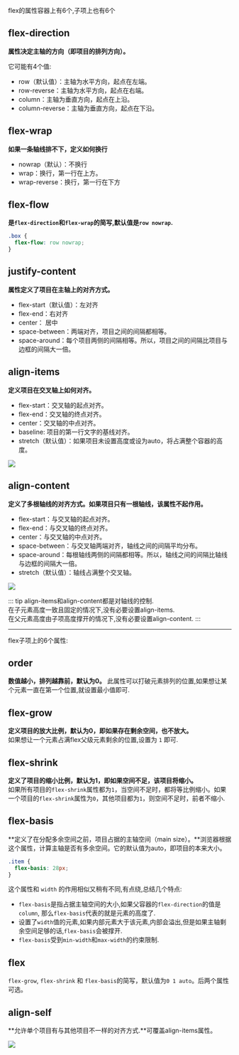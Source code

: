 flex的属性容器上有6个,子项上也有6个

## flex-direction

**属性决定主轴的方向（即项目的排列方向）。**

它可能有4个值:

* row（默认值）：主轴为水平方向，起点在左端。
* row-reverse：主轴为水平方向，起点在右端。
* column：主轴为垂直方向，起点在上沿。
* column-reverse：主轴为垂直方向，起点在下沿。

## flex-wrap

**如果一条轴线排不下，定义如何换行**

* nowrap（默认）：不换行
* wrap：换行，第一行在上方。
* wrap-reverse：换行，第一行在下方

## flex-flow

**是`flex-direction`和`flex-wrap`的简写,默认值是`row nowrap`.**
```css
.box {
  flex-flow: row nowrap;
}
```
## justify-content

**属性定义了项目在主轴上的对齐方式。**

* flex-start（默认值）：左对齐
* flex-end：右对齐
* center： 居中
* space-between：两端对齐，项目之间的间隔都相等。
* space-around：每个项目两侧的间隔相等。所以，项目之间的间隔比项目与边框的间隔大一倍。

## align-items

**定义项目在交叉轴上如何对齐。**

* flex-start：交叉轴的起点对齐。
* flex-end：交叉轴的终点对齐。
* center：交叉轴的中点对齐。
* baseline: 项目的第一行文字的基线对齐。
* stretch（默认值）：如果项目未设置高度或设为auto，将占满整个容器的高度。

<img src="./img/align-items.png" />

## align-content

**定义了多根轴线的对齐方式。如果项目只有一根轴线，该属性不起作用。**

* flex-start：与交叉轴的起点对齐。
* flex-end：与交叉轴的终点对齐。
* center：与交叉轴的中点对齐。
* space-between：与交叉轴两端对齐，轴线之间的间隔平均分布。
* space-around：每根轴线两侧的间隔都相等。所以，轴线之间的间隔比轴线与边框的间隔大一倍。
* stretch（默认值）：轴线占满整个交叉轴。

<img src="./img/align-content.png" />

::: tip
align-items和align-content都是对轴线的控制.  
在子元素高度一致且固定的情况下,没有必要设置align-items.  
在父元素高度由子项高度撑开的情况下,没有必要设置align-content.
:::

****

flex子项上的6个属性:

## order

**数值越小，排列越靠前，默认为0。**
此属性可以打破元素排列的位置,如果想让某个元素一直在第一个位置,就设置最小值即可.

## flex-grow

**定义项目的放大比例，默认为0，即如果存在剩余空间，也不放大。**  
如果想让一个元素占满flex父级元素剩余的位置,设置为 `1` 即可.

## flex-shrink

**定义了项目的缩小比例，默认为1，即如果空间不足，该项目将缩小。**  
如果所有项目的`flex-shrink`属性都为`1`，当空间不足时，都将等比例缩小。如果一个项目的`flex-shrink`属性为`0`，其他项目都为`1`，则空间不足时，前者不缩小.

## flex-basis

**定义了在分配多余空间之前，项目占据的主轴空间（main size）。**浏览器根据这个属性，计算主轴是否有多余空间。它的默认值为auto，即项目的本来大小。

```css
.item {
  flex-basis: 28px;
}
```

这个属性和 `width` 的作用相似又稍有不同,有点绕,总结几个特点:
* `flex-basis`是指占据主轴空间的大小,如果父容器的`flex-direction`的值是`column`, 那么`flex-basis`代表的就是元素的高度了.
* 设置了`width`值的元素,如果内部元素大于该元素,内部会溢出,但是如果主轴剩余空间足够的话,`flex-basis`会被撑开.
* `flex-basis`受到`min-width`和`max-width`的约束限制.

## flex

`flex-grow`, `flex-shrink` 和 `flex-basis`的简写，默认值为`0 1 auto`。后两个属性可选。

## align-self

**允许单个项目有与其他项目不一样的对齐方式.**可覆盖align-items属性。

<img src="./img/align-self.png" />